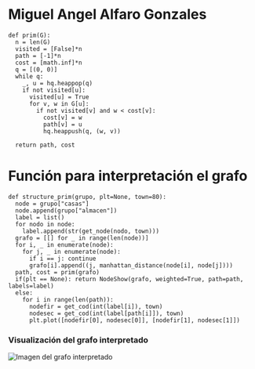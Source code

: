 # Miguel Angel Alfaro Gonzales

```
def prim(G):
  n = len(G)
  visited = [False]*n
  path = [-1]*n
  cost = [math.inf]*n
  q = [(0, 0)]
  while q:
    _, u = hq.heappop(q)
    if not visited[u]:
      visited[u] = True
      for v, w in G[u]:
        if not visited[v] and w < cost[v]:
          cost[v] = w
          path[v] = u
          hq.heappush(q, (w, v))

  return path, cost
```

# Función para interpretación el grafo

```
def structure_prim(grupo, plt=None, town=80):
  node = grupo["casas"]
  node.append(grupo["almacen"])
  label = list()
  for nodo in node:
    label.append(str(get_node(nodo, town)))
  grafo = [[] for _ in range(len(node))]
  for i, _ in enumerate(node):
    for j, _ in enumerate(node):
      if i == j: continue
      grafo[i].append((j, manhattan_distance(node[i], node[j])))
  path, cost = prim(grafo)
  if(plt == None): return NodeShow(grafo, weighted=True, path=path, labels=label)
  else: 
    for i in range(len(path)):
      nodefir = get_cod(int(label[i]), town)
      nodesec = get_cod(int(label[path[i]]), town)
      plt.plot([nodefir[0], nodesec[0]], [nodefir[1], nodesec[1]])
```
 ### Visualización del grafo interpretado
 
![Imagen del grafo interpretado](https://colab.research.google.com/drive/17zGvEVSkj9248rRbgzOkOWL1bNOjUwIt#scrollTo=rlrRDOljFSXU&line=1&uniqifier=1)
